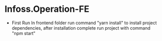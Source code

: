 # Infoss.Operation-FE
- First Run
In frontend folder run command "yarn install" to install project dependencies, after installation complete run project with command "npm start"